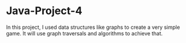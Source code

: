 # Java-Project-4
In this project, I used data structures like graphs to create a very simple game. It will use graph traversals and algorithms to achieve that.
